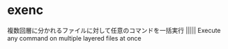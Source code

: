 # exenc
複数回層に分かれるファイルに対して任意のコマンドを一括実行   |||||   Execute any command on multiple layered files at once
